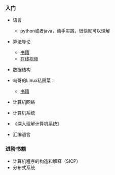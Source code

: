 ### 入门

- 语言
  - python或者java，动手实践，很快就可以理解

- 算法导论 
	- [书籍](https://book.douban.com/subject/20432061/)
	- [在线视频](https://www.bilibili.com/video/av75424673)

- 数据结构

-  鸟哥的Linux私房菜：
	- [书籍](http://cn.linux.vbird.org/linux_basic/linux_basic.php)

-  计算机网络
	

-  计算机系统
-	 《深入理解计算机系统》

-  汇编语言



### 进阶书籍
- 计算机程序的构造和解释（SICP）
- 分布式系统
